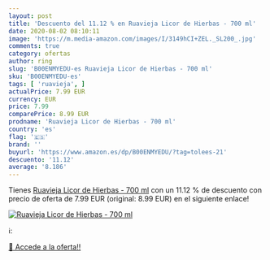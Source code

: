 ```yaml
---
layout: post
title: 'Descuento del 11.12 % en Ruavieja Licor de Hierbas - 700 ml'
date: 2020-08-02 08:10:11
image: 'https://m.media-amazon.com/images/I/3149hCI+ZEL._SL200_.jpg'
comments: true
category: ofertas
author: ring
slug: 'B00ENMYEDU-es Ruavieja Licor de Hierbas - 700 ml'
sku: 'B00ENMYEDU-es'
tags: [ 'ruavieja', ]
actualPrice: 7.99 EUR
currency: EUR
price: 7.99
comparePrice: 8.99 EUR
prodname: 'Ruavieja Licor de Hierbas - 700 ml'
country: 'es'
flag: '🇪🇸'
brand: ''
buyurl: 'https://www.amazon.es/dp/B00ENMYEDU/?tag=tolees-21'
descuento: '11.12'
average: '8.186'
---
```


Tienes [Ruavieja Licor de Hierbas - 700 ml](https://www.amazon.es/dp/B00ENMYEDU/?tag=tolees-21) con un 11.12 % de descuento con precio de oferta de 7.99 EUR (original: 8.99 EUR) en el siguiente enlace!

[![Ruavieja Licor de Hierbas - 700 ml](https://m.media-amazon.com/images/I/3149hCI+ZEL._SL200_.jpg)](https://www.amazon.es/dp/B00ENMYEDU/?tag=tolees-21)

ℹ️:


[🛒 Accede a la oferta!!](https://www.amazon.es/dp/B00ENMYEDU/?tag=tolees-21)
